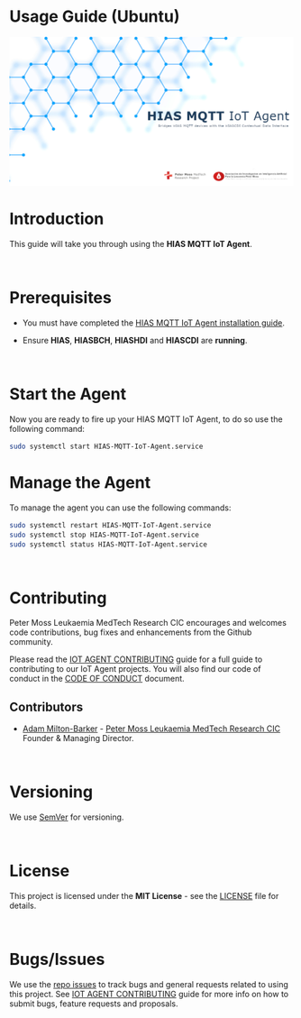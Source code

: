 #  Usage Guide (Ubuntu)

![HIAS MQTT IoT Agent](../img/project-banner.jpg)

# Introduction
This guide will take you through using the **HIAS MQTT IoT Agent**.

&nbsp;

# Prerequisites

- You must have completed the [HIAS MQTT IoT Agent installation guide](../installation/ubuntu.md).

- Ensure **HIAS**, **HIASBCH**, **HIASHDI** and **HIASCDI** are **running**.

&nbsp;

# Start the Agent

Now you are ready to fire up your HIAS MQTT IoT Agent, to do so use the following command:

``` bash
sudo systemctl start HIAS-MQTT-IoT-Agent.service
```

# Manage the Agent

To manage the agent you can use the following commands:

``` bash
sudo systemctl restart HIAS-MQTT-IoT-Agent.service
sudo systemctl stop HIAS-MQTT-IoT-Agent.service
sudo systemctl status HIAS-MQTT-IoT-Agent.service
```

&nbsp;

# Contributing
Peter Moss Leukaemia MedTech Research CIC encourages and welcomes code contributions, bug fixes and enhancements from the Github community.

Please read the [IOT AGENT CONTRIBUTING](https://github.com/leukaemiamedtech/contributing-guides/blob/main/CONTRIBUTING-GUIDE-IOT-AGENTS.md "IOT AGENT CONTRIBUTING") guide for a full guide to contributing to our IoT Agent projects. You will also find our code of conduct in the [CODE OF CONDUCT](https://github.com/leukaemiamedtech/contributing-guides/blob/main/CODE-OF-CONDUCT.md) document.

## Contributors
- [Adam Milton-Barker](https://www.leukaemiamedtechresearch.org.uk/about/volunteers/adam-milton-barker "Adam Milton-Barker") - [Peter Moss Leukaemia MedTech Research CIC](https://www.leukaemiamedtechresearch.org.uk "Peter Moss Leukaemia MedTech Research CIC") Founder & Managing Director.

&nbsp;

# Versioning
We use [SemVer](https://semver.org/) for versioning.

&nbsp;

# License
This project is licensed under the **MIT License** - see the [LICENSE](LICENSE "LICENSE") file for details.

&nbsp;

# Bugs/Issues
We use the [repo issues](https://github.com/leukaemiamedtech/hias-mqtt-iot-agent/issues/new/choose "repo issues") to track bugs and general requests related to using this project. See [IOT AGENT CONTRIBUTING](https://github.com/leukaemiamedtech/contributing-guides/blob/main/CONTRIBUTING-GUIDE-IOT-AGENTS.md "IOT AGENT CONTRIBUTING") guide for more info on how to submit bugs, feature requests and proposals.